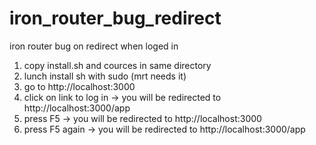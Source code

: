 iron_router_bug_redirect
========================

iron router bug on redirect when loged in

1. copy install.sh and cources in same directory
2. lunch install sh with sudo (mrt needs it)
3. go to http://localhost:3000
4. click on link to log in -> you will be redirected to http://localhost:3000/app
5. press F5 -> you will be redirected to http://localhost:3000
6. press F5 again -> you will be redirected to http://localhost:3000/app

